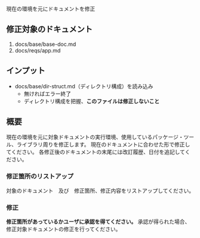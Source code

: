 現在の環境を元にドキュメントを修正

## 修正対象のドキュメント
1. docs/base/base-doc.md
2. docs/reqs/app.md

## インプット
- docs/base/dir-struct.md（ディレクトリ構成）を読み込み
    - 無ければエラー終了
    - ディレクトリ構成を把握、**このファイルは修正しないこと**

## 概要
現在の環境を元に対象ドキュメントの実行環境、使用しているパッケージ・ツール、ライブラリ周りを修正します。
現在のドキュメントに合わせた形で修正してください。
各修正後のドキュメントの末尾には改訂履歴、日付を追記してください。

### 修正箇所のリストアップ
対象のドキュメント　及び　修正箇所、修正内容をリストアップしてください。

### 修正
**修正箇所があっているかユーザに承認を得てください。**
承認が得られた場合、修正対象ドキュメントの修正を行ってください。
